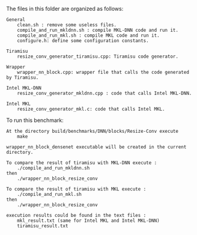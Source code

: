 The files in this folder are organized as follows:

    General
        clean.sh : remove some useless files.
        compile_and_run_mkldnn.sh : compile MKL-DNN code and run it.
        compile_and_run_mkl.sh : compile MKL code and run it. 
        configure.h: define some configuration constants.

    Tiramisu
        resize_conv_generator_tiramisu.cpp: Tiramisu code generator.

    Wrapper
        wrapper_nn_block.cpp: wrapper file that calls the code generated by Tiramisu.

    Intel MKL-DNN
        resize_conv_generator_mkldnn.cpp : code that calls Intel MKL-DNN.

    Intel MKL
        resize_conv_generator_mkl.c: code that calls Intel MKL. 

To run this benchmark:

    At the directory build/benchmarks/DNN/blocks/Resize-Conv execute 
	    make 

    wrapper_nn_block_densenet executable will be created in the current directory. 

    To compare the result of tiramisu with MKL-DNN execute :
        ./compile_and_run_mkldnn.sh
    then 
        ./wrapper_nn_block_resize_conv
    
    To compare the result of tiramisu with MKL execute :
        ./compile_and_run_mkl.sh
    then 
        ./wrapper_nn_block_resize_conv
    
    execution results could be found in the text files : 
        mkl_result.txt (same for Intel MKL and Intel MKL-DNN)
        tiramisu_result.txt